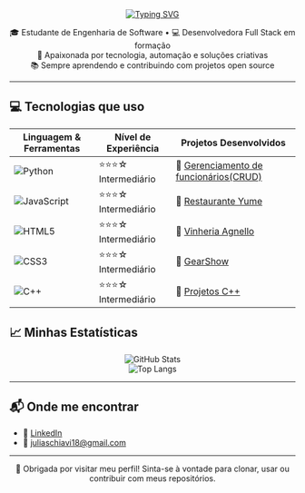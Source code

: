 <div align="center">
  <a href="https://git.io/typing-svg">
    <img src="https://readme-typing-svg.herokuapp.com?font=Montserrat&weight=600&size=25&pause=200&color=FF69B4&center=true&vCenter=true&width=500&lines=Olá%2C+eu+sou+a+Julia+Schiavi+%F0%9F%91%8B;Desenvolvedora+em+formação+%F0%9F%92%BB;Bem-vindo+ao+meu+perfil!+%F0%9F%92%95" alt="Typing SVG" />
  </a>
</div>

<p align="center">
  🎓 Estudante de Engenharia de Software • 💻 Desenvolvedora Full Stack em formação <br>
  🌱 Apaixonada por tecnologia, automação e soluções criativas <br>
  📚 Sempre aprendendo e contribuindo com projetos open source
</p>

---

## 💻 Tecnologias que uso

<div align="center">

| Linguagem & Ferramentas | Nível de Experiência | Projetos Desenvolvidos                    |
|--------------------------|----------------------|----------------------------------------|
| ![Python](https://img.shields.io/badge/-Python-FFD1DC?style=flat&logo=python&logoColor=black)         | ⭐⭐⭐☆ Intermediário | 🔗 [Gerenciamento de funcionários(CRUD)](https://github.com/juliaschiavi18/FunciMaster_3000) |
| ![JavaScript](https://img.shields.io/badge/-JavaScript-FFD1DC?style=flat&logo=javascript&logoColor=black) | ⭐⭐⭐☆ Intermediário | 🔗 [Restaurante Yume](https://github.com/syinapse/website-RestauranteYume) |
| ![HTML5](https://img.shields.io/badge/-HTML5-FFD1DC?style=flat&logo=html5&logoColor=black)           | ⭐⭐⭐☆ Intermediário | 🔗 [Vinheria Agnello](https://github.com/user-mind/website-VinheriaAgnello) |
| ![CSS3](https://img.shields.io/badge/-CSS3-FFD1DC?style=flat&logo=css3&logoColor=black)              | ⭐⭐⭐☆ Intermediário | 🔗 [GearShow](https://github.com/syinapse/website-gearshow) |
| ![C++](https://img.shields.io/badge/-C++-FFD1DC?style=flat&logo=c%2B%2B&logoColor=black)             | ⭐⭐⭐☆ Intermediário | 🔗 [Projetos C++](https://github.com/user-mind/projetos-edgecomputing) |
 </div>


## 📈 Minhas Estatísticas

<div align="center">

![GitHub Stats](https://github-readme-stats.vercel.app/api?username=juliaschiavi18&show_icons=true&theme=dracula&title_color=FF69B4&icon_color=FF69B4)  
![Top Langs](https://github-readme-stats.vercel.app/api/top-langs/?username=juliaschiavi18&layout=compact&theme=dracula&title_color=FF69B4)

</div>

---

## 📬 Onde me encontrar

- 💼 [LinkedIn](https://www.linkedin.com/in/julia-schiavi-10a84b1a5/)
- 📧 juliaschiavi18@gmail.com

---

<p align="center">
  💜 Obrigada por visitar meu perfil! Sinta-se à vontade para clonar, usar ou contribuir com meus repositórios.
</p>
